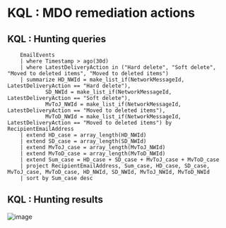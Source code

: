 # KQL : MDO remediation actions

## KQL : Hunting queries
```kql
    EmailEvents
    | where Timestamp > ago(30d)
    | where LatestDeliveryAction in ("Hard delete", "Soft delete", "Moved to deleted items", "Moved to deleted items")
    | summarize HD_NWId = make_list_if(NetworkMessageId, LatestDeliveryAction == "Hard delete"),  
            SD_NWId = make_list_if(NetworkMessageId, LatestDeliveryAction == "Soft delete"),
            MvToJ_NWId = make_list_if(NetworkMessageId, LatestDeliveryAction == "Moved to deleted items"),
            MvToD_NWId = make_list_if(NetworkMessageId, LatestDeliveryAction == "Moved to deleted items") by RecipientEmailAddress
    | extend HD_case = array_length(HD_NWId)
    | extend SD_case = array_length(SD_NWId)
    | extend MvToJ_case = array_length(MvToJ_NWId)
    | extend MvToD_case = array_length(MvToD_NWId)
    | extend Sum_case = HD_case + SD_case + MvToJ_case + MvToD_case
    | project RecipientEmailAddress, Sum_case, HD_case, SD_case, MvToJ_case, MvToD_case, HD_NWId, SD_NWId, MvToJ_NWId, MvToD_NWId
    | sort by Sum_case desc  
```

## KQL : Hunting results

![image](https://user-images.githubusercontent.com/120234772/227914685-8f3dafd0-83c6-4e1b-80e0-8cbca1963639.png)
